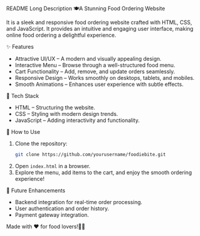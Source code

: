 README Long Description
🍽️A Stunning Food Ordering Website  

It is a sleek and responsive food ordering website crafted with HTML, CSS, and JavaScript. It provides an intuitive and engaging user interface, making online food ordering a delightful experience.  

 ✨ Features  
- Attractive UI/UX – A modern and visually appealing design.  
- Interactive Menu – Browse through a well-structured food menu.  
- Cart Functionality – Add, remove, and update orders seamlessly.  
- Responsive Design – Works smoothly on desktops, tablets, and mobiles.  
- Smooth Animations – Enhances user experience with subtle effects.  

 📂 Tech Stack  
- HTML – Structuring the website.  
- CSS – Styling with modern design trends.  
- JavaScript – Adding interactivity and functionality.  

 🚀 How to Use  
1. Clone the repository:  
   ```bash
   git clone https://github.com/yourusername/foodiebite.git
   ```  
2. Open `index.html` in a browser.  
3. Explore the menu, add items to the cart, and enjoy the smooth ordering experience!  

 📌 Future Enhancements  
- Backend integration for real-time order processing.  
- User authentication and order history.  
- Payment gateway integration.  

Made with ❤️ for food lovers!🍕🍔

